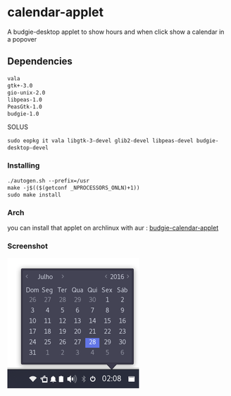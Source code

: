 # calendar-applet
A budgie-desktop applet to show hours and when click show a calendar in a popover

## Dependencies
```
vala
gtk+-3.0
gio-unix-2.0
libpeas-1.0
PeasGtk-1.0
budgie-1.0
```

SOLUS
```
sudo eopkg it vala libgtk-3-devel glib2-devel libpeas-devel budgie-desktop-devel
```

### Installing
```
./autogen.sh --prefix=/usr
make -j$(($(getconf _NPROCESSORS_ONLN)+1))
sudo make install
```

### Arch
you can install that applet on archlinux with aur : [budgie-calendar-applet](https://aur.archlinux.org/packages/budgie-calendar-applet)

### Screenshot
![Screenshot](screenshot.png)
